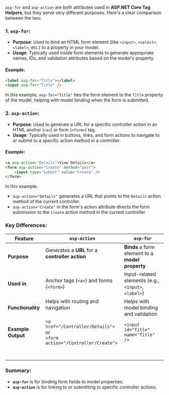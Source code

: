 `asp-for` and `asp-action` are both attributes used in **ASP.NET Core Tag Helpers**, but they serve very different purposes. Here's a clear comparison between the two:

### 1. **`asp-for`**:
- **Purpose**: Used to bind an HTML form element (like `<input>`, `<select>`, `<label>`, etc.) to a property in your model.
- **Usage**: Typically used inside form elements to generate appropriate names, IDs, and validation attributes based on the model's property.

#### Example:
```html
<label asp-for="Title"></label>
<input asp-for="Title" />

```

In this example, `asp-for="Title"` ties the form element to the `Title` property of the model, helping with model binding when the form is submitted.

### 2. **`asp-action`**:

- **Purpose**: Used to generate a URL for a specific controller action in an HTML anchor (`<a>`) or form (`<form>`) tag.
- **Usage**: Typically used in buttons, links, and form actions to navigate to or submit to a specific action method in a controller.

#### Example:
```html
<a asp-action="Details">View Details</a>
<form asp-action="Create" method="post">
    <input type="submit" value="Create" />
</form>

```

In this example:

- `asp-action="Details"` generates a URL that points to the `Details` action method of the current controller.
- `asp-action="Create"` in the form's action attribute directs the form submission to the `Create` action method in the current controller.

### Key Differences:

| Feature            | `asp-action`                                                                                           | `asp-for`                                           |
| ------------------ | ------------------------------------------------------------------------------------------------------ | --------------------------------------------------- |
| **Purpose**        | Generates a **URL** for a **controller action**<br><br>                                                | **Binds** a form element to a **model property**    |
| **Used in**        | Anchor tags (`<a>`) and forms (`<form>`)<br>                                                           | Input-related elements (e.g., `<input>`, `<label>`) |
| **Functionality**  | Helps with routing and navigation<br><br>                                                              | Helps with model binding and validation             |
| **Example Output** | `<a href="/Controller/Details">` <br>                      or <br>`<form action="/Controller/Create">` | `<input id="Title" name="Title" />`                 |
|                    |                                                                                                        |                                                     |
|                    |                                                                                                        |                                                     |
|                    |                                                                                                        |                                                     |
|                    |                                                                                                        |                                                     |
|                    |                                                                                                        |                                                     |
|                    |                                                                                                        |                                                     |
|                    |                                                                                                        |                                                     |

### Summary:

- **`asp-for`** is for binding form fields to model properties.
- **`asp-action`** is for linking to or submitting to specific controller actions.

